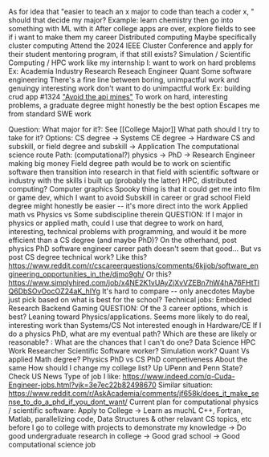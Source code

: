 As for idea that "easier to teach an x major to code than teach a coder x, " should that decide my major?
	Example: learn chemistry then go into something with ML with it
After college apps are over, explore fields to see if i want to make them my career
	Distributed computing
		Maybe specifically cluster computing
			Attend the 2024 IEEE Cluster Conference and apply for their student mentoring program, if that still exists?
	Simulation / Scientific Computing / HPC work like my internship
I:
	want to work on hard problems
		Ex:
			Academia
			Industry Research
			Reseach Engineer
			Quant
			Some software engineering
				There's a fine line between boring, unimpactful work and genuingy interesting work
	don't want to do unimpactful work
		Ex: building crud app #1324
		["Avoid the api mines"](https://www.reddit.com/r/cscareerquestions/comments/rt8i7n/i_got_a_degree_for_this/)
To work on hard, interesting problems, a graduate degree might honestly be the best option
	Escapes me from standard SWE work

Question:
	What major for it?: See [[College Major]]
	What path should I try to take for it?
Options:
	CS degree -> Systems
	CE degree -> Hardware
	CS and subskill, or field degree and subskill -> Application
		The computational science route
		Path: (computational?) physics → PhD → Research Engineer making big money
		Field degree path would be to work on scientific software then transition into research in that field with scientific software or industry with the skills i built up (probably the latter)
			HPC, distributed computing?
			Computer graphics
				Spooky thing is that it could get me into film or game dev, which I want to avoid
		Subskill in career or grad school
		Field degree might honestly be easier -- it's more direct into the work
		Applied math vs Physics vs Some subdiscipline therein
QUESTION: If I major in physics or applied math, could I use that degree to work on hard, interesting, technical problems with programming, and would it be more efficient than a CS degree (and maybe PhD)?
	On the otherhand, post physics PhD software engineer career path doesn't seem that good...
		But vs post CS degree technical work?
	Like this? https://www.reddit.com/r/cscareerquestions/comments/6kjjob/software_engineering_opportunities_in_the/djmo9gh/
	Or this? https://www.simplyhired.com/job/x4NE2K1vUAyZjXvVZEBn7hW4hA76FHtTlQ6DbSOvOocOZ24aK_hIYg
	It's hard to compare -- only anecdotes
Maybe just pick based on what is best for the school?
Technical jobs:
	Embedded
	Research
	Backend Gaming
QUESTION:
	Of the 3 career options, which is best?
		Leaning toward Physics/applications.
			Seems more likely to do real, interesting work than Systems/CS
			Not interested enough in Hardware/CE
	If I do a physics PhD, what are my eventual path? Which are these are likely or reasonable?
		: What are the chances that I can't do one?
		Data Science
		HPC Work
		Researcher
		Scientific Software worker?
			Simulation work?
		Quant
	Vs applied Math degree?
	Physics PhD vs CS PhD competiveness
		About the same
	How should I change my college list?
		Up UPenn and Penn State?
		Check US News
Type of job I like: https://www.indeed.com/q-Cuda-Engineer-jobs.html?vjk=3e7ec22b82498670
Similar situation: https://www.reddit.com/r/AskAcademia/comments/jf658k/does_it_make_sense_to_do_a_phd_if_you_dont_want/
Current plan for computational physics / scientific software:
	Apply to College -> Learn as muchL C++, Fortran, Matlab, parallelizing code, Data Structures & other relavant CS topics, etc before I go to college with projects to demonstrate my knowledge -> Do good undergraduate research in college -> Good grad school -> Good computational science job